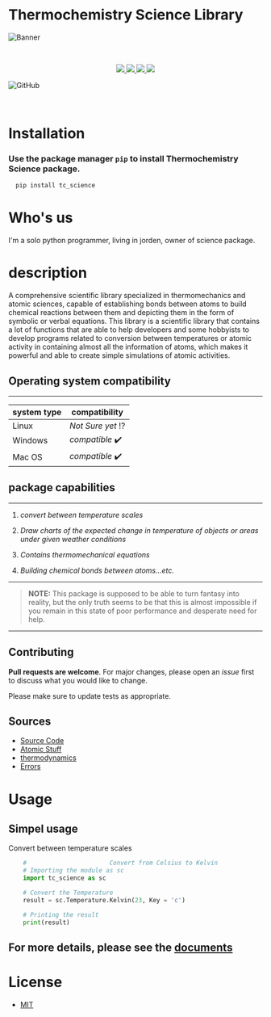<div id="Name">
<h1> Thermochemistry Science Library </h1>
</div>

![Banner](https://user-images.githubusercontent.com/79379000/210588068-ed1f92a1-e787-4bed-b786-f227a1b9b14e.svg)




<br>

<p align="center">
  <a href="https://www.linkedin.com/in/muhammed-al-kohawaldeh-2a1295245/" alt="LinkedIn">
  <img src="https://img.shields.io/badge/LinkedIn-Mohammed%20Alkohawaldeh-purple?logo=linkedin&logoColor=blue&color=blue" />
  </a>
  <a href="https://discord.com/channels/1059139195127480420/1059139196075384956" alt="Chat on Discord">
   <img src="https://img.shields.io/discord/808045925556682782.svg?logo=discord&colorB=00d37d" target="blank" />
  </a>

  <a href="https://www.paypal.com/paypalme/MASTALAST" alt="Paypal">
  <img src="https://img.shields.io/liberapay/receives/TheAlgorithms.svg?logo=Paypal" target="blank" />
  </a>

  <a href="https://twitter.com/TWISTER92257313" alt="Twitter">
  <img src="https://img.shields.io/twitter/follow/The_Algorithms?label=Follow us&style=social" />
  </a>


  ![GitHub](https://img.shields.io/github/license/MASTAR-LAST/Science?color=grean) 

<br>

</p>

Installation
============
### Use the package manager `pip` to install **Thermochemistry Science** package.

```bash
  pip install tc_science
```


<h1> Who's us </h1>
  I'm a solo python programmer, living in jorden, owner of science package.

<h1> description </h1>
A comprehensive scientific library specialized in thermomechanics and atomic sciences, capable of establishing bonds between atoms to build chemical reactions between them and depicting them in the form of symbolic or verbal equations.
This library is a scientific library that contains a lot of functions 
that are able to help developers and some hobbyists to develop programs
related to conversion between temperatures or atomic activity 
in containing almost all the information of atoms,
which makes it powerful and able to create simple simulations of atomic activities.

## Operating system compatibility
-----
system type | compatibility 
------------ | ------------- 
Linux | *Not Sure yet* :interrobang:
Windows | *compatible* :heavy_check_mark:
Mac OS | *compatible* :heavy_check_mark:

## package capabilities
---
1. *convert between temperature scales*

2. *Draw charts of the expected change in temperature of objects or areas under given weather conditions*

3. *Contains thermomechanical equations*

4. *Building chemical bonds between atoms...etc.*
---
> **NOTE:** This package is supposed to be able to turn fantasy into reality, but the only truth seems to be that this is almost impossible if you remain in this state of poor performance and desperate need for help.
---
## Contributing

**Pull requests are welcome**. For major changes, please open an *issue* first
to discuss what you would like to change.

Please make sure to update tests as appropriate.

<h2> Sources </h2>
        <ul>
            <li>
                <a href="https://github.com/MASTAR-LAST/Science/tree/master/core"> Source Code </a>
                <li>
                <a href="https://github.com/MASTAR-LAST/Science/tree/master/core/atom"> Atomic Stuff </a>
                </li>
                <li>
                <a href="https://github.com/MASTAR-LAST/Science/tree/master/core/thermodynamics"> thermodynamics </a>
                </li>
            </li>
            <li>
                <a href="https://github.com/MASTAR-LAST/Science/tree/master/Source/Errors"> Errors </a>
            </li>
        </ul>

# Usage

## Simpel usage
Convert between temperature scales
```python 
    #                       Convert from Celsius to Kelvin
    # Importing the module as sc
    import tc_science as sc

    # Convert the Temperature
    result = sc.Temperature.Kelvin(23, Key = 'c')

    # Printing the result
    print(result)
``` 

## For more details, please see the [documents]()

# License

* [MIT](https://choosealicense.com/licenses/mit/)